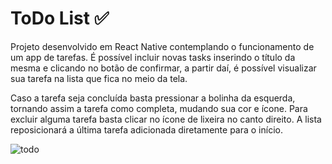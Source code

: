 # ToDo List ✅

Projeto desenvolvido em React Native contemplando o funcionamento de um app de tarefas. 
É possível incluir novas tasks inserindo o título da mesma e clicando no botão de confirmar, a partir daí, é possível visualizar sua tarefa na lista que fica no meio da tela.

Caso a tarefa seja concluída basta pressionar a bolinha da esquerda, tornando assim a tarefa como completa, mudando sua cor e ícone. 
Para excluir alguma tarefa basta clicar no ícone de lixeira no canto direito.
A lista reposicionará a última tarefa adicionada diretamente para o início.

![todo](https://user-images.githubusercontent.com/76922943/213001927-d1ec7b3a-28cb-4003-93e0-036b7e19d438.png)
